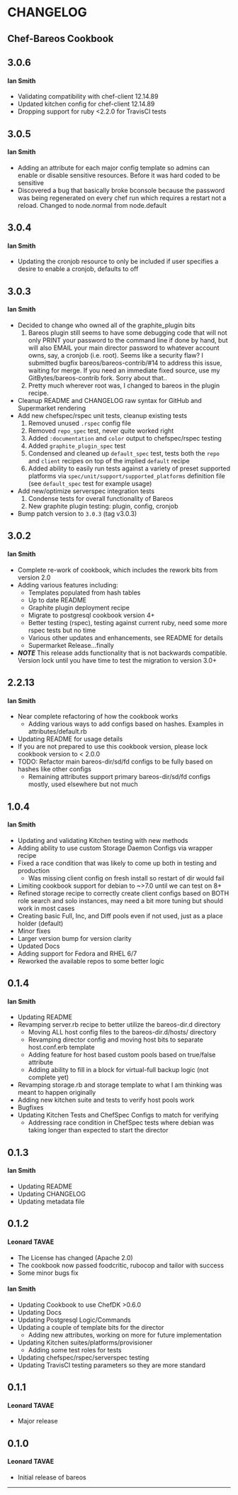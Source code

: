 CHANGELOG
=========
Chef-Bareos Cookbook
--------------------

3.0.6
-----
#### Ian Smith
  * Validating compatibility with chef-client 12.14.89
  * Updated kitchen config for chef-client 12.14.89
  * Dropping support for ruby <2.2.0 for TravisCI tests

3.0.5
-----
#### Ian Smith
  * Adding an attribute for each major config template so admins can enable or disable sensitive resources. Before it was hard coded to be sensitive
  * Discovered a bug that basically broke bconsole because the password was being regenerated on every chef run which requires a restart not a reload. Changed to node.normal from node.default

3.0.4
-----
#### Ian Smith
  * Updating the cronjob resource to only be included if user specifies a desire to enable a cronjob, defaults to off

3.0.3
-----
#### Ian Smith
  * Decided to change who owned all of the graphite_plugin bits
    1. Bareos plugin still seems to have some debugging code that will not only PRINT your password to the command line if done by hand, but will also EMAIL your main director password to whatever account owns, say, a cronjob (i.e. root). Seems like a security flaw? I submitted bugfix bareos/bareos-contrib/#14 to address this issue, waiting for merge. If you need an immediate fixed source, use my GitBytes/bareos-contrib fork. Sorry about that..
    1. Pretty much wherever root was, I changed to bareos in the plugin recipe.
  * Cleanup README and CHANGELOG raw syntax for GitHub and Supermarket rendering
  * Add new chefspec/rspec unit tests, cleanup existing tests
    1. Removed unused `.rspec` config file
    1. Removed `repo_spec` test, never quite worked right
    1. Added `:documentation` and `color` output to chefspec/rspec testing
    1. Added `graphite_plugin_spec` test
    1. Condensed and cleaned up `default_spec` test, tests both the `repo` and `client` recipes on top of the implied `default` recipe
    1. Added ability to easily run tests against a variety of preset supported platforms via `spec/unit/support/supported_platforms` definition file (see `default_spec` test for example usage)
  * Add new/optimize serverspec integration tests
    1. Condense tests for overall functionality of Bareos
    1. New graphite plugin testing: plugin, config, cronjob
  * Bump patch version to `3.0.3` (tag v3.0.3)

3.0.2
-----
#### Ian Smith
  * Complete re-work of cookbook, which includes the rework bits from version 2.0
  * Adding various features including:
    * Templates populated from hash tables
    * Up to date README
    * Graphite plugin deployment recipe
    * Migrate to postgresql cookbook version 4+
    * Better testing (rspec), testing against current ruby, need some more rspec tests but no time
    * Various other updates and enhancements, see README for details
    * Supermarket Release...finally
  * ***NOTE*** This release adds functionality that is not backwards compatible. Version lock until you have time to test the migration to version 3.0+

2.2.13
------
#### Ian Smith
  * Near complete refactoring of how the cookbook works
    * Adding various ways to add configs based on hashes. Examples in attributes/default.rb
  * Updating README for usage details
  * If you are not prepared to use this cookbook version, please lock cookbook version to < 2.0.0
  * TODO: Refactor main bareos-dir/sd/fd configs to be fully based on hashes like other configs
    * Remaining attributes support primary bareos-dir/sd/fd configs mostly, used elsewhere but not much

1.0.4
-----
#### Ian Smith
  * Updating and validating Kitchen testing with new methods
  * Adding ability to use custom Storage Daemon Configs via wrapper recipe
  * Fixed a race condition that was likely to come up both in testing and production
    * Was missing client config on fresh install so restart of dir would fail
  * Limiting cookbook support for debian to ~>7.0 until we can test on 8+
  * Refined storage recipe to correctly create client configs based on BOTH role search and solo instances, may need a bit more tuning but should work in most cases
  * Creating basic Full, Inc, and Diff pools even if not used, just as a place holder (default)
  * Minor fixes
  * Larger version bump for version clarity
  * Updated Docs
  * Adding support for Fedora and RHEL 6/7
  * Reworked the available repos to some better logic

0.1.4
-----
#### Ian Smith
  * Updating README
  * Revamping server.rb recipe to better utilize the bareos-dir.d directory
    * Moving ALL host config files to the bareos-dir.d/hosts/ directory
    * Revamping director config and moving host bits to separate host.conf.erb template
    * Adding feature for host based custom pools based on true/false attribute
    * Adding ability to fill in a block for virtual-full backup logic (not complete yet)
  * Revamping storage.rb and storage template to what I am thinking was meant to happen originally
  * Adding new kitchen suite and tests to verify host pools work
  * Bugfixes
  * Updating Kitchen Tests and ChefSpec Configs to match for verifying
    * Addressing race condition in ChefSpec tests where debian was taking
      longer than expected to start the director

0.1.3
-----
#### Ian Smith
  * Updating README
  * Updating CHANGELOG
  * Updating metadata file

0.1.2
-----
#### Leonard TAVAE
  * The License has changed (Apache 2.0)
  * The cookbook now passed foodcritic, rubocop and tailor with success
  * Some minor bugs fix

#### Ian Smith
  * Updating Cookbook to use ChefDK >0.6.0
  * Updating Docs
  * Updating Postgresql Logic/Commands
  * Updating a couple of template bits for the director
    * Adding new attributes, working on more for future implementation
  * Updating Kitchen suites/platforms/provisioner
    * Adding some test roles for tests
  * Updating chefspec/rspec/serverspec testing
  * Updating TravisCI testing parameters so they are more standard

0.1.1
-----
#### Leonard TAVAE
  * Major release

0.1.0
-----
#### Leonard TAVAE
  * Initial release of bareos
- - -
